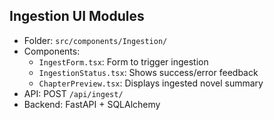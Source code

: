 ## Ingestion UI Modules

- Folder: `src/components/Ingestion/`
- Components:
  - `IngestForm.tsx`: Form to trigger ingestion
  - `IngestionStatus.tsx`: Shows success/error feedback
  - `ChapterPreview.tsx`: Displays ingested novel summary
- API: POST `/api/ingest/`
- Backend: FastAPI + SQLAlchemy
